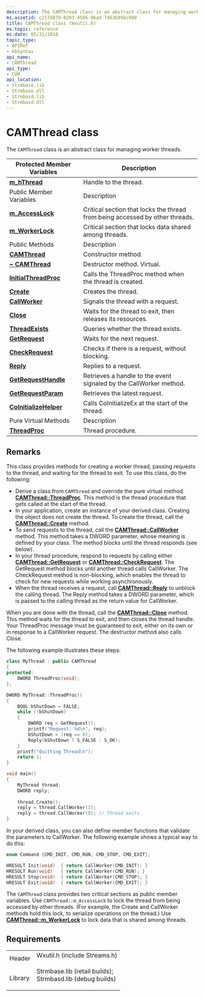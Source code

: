 ```yaml
---
description: The CAMThread class is an abstract class for managing worker threads.
ms.assetid: c217d879-0203-4566-96ad-7463b05bc990
title: CAMThread class (Wxutil.h)
ms.topic: reference
ms.date: 05/31/2018
topic_type: 
- APIRef
- kbSyntax
api_name: 
- CAMThread
api_type: 
- COM
api_location: 
- Strmbase.lib
- Strmbase.dll
- Strmbasd.lib
- Strmbasd.dll
---
```


# CAMThread class

The `CAMThread` class is an abstract class for managing worker threads.



| Protected Member Variables                                 | Description                                                                  |
|------------------------------------------------------------|------------------------------------------------------------------------------|
| [**m\_hThread**](camthread-m-hthread.md)                  | Handle to the thread.                                                        |
| Public Member Variables                                    | Description                                                                  |
| [**m\_AccessLock**](camthread-m-accesslock.md)            | Critical section that locks the thread from being accessed by other threads. |
| [**m\_WorkerLock**](camthread-m-workerlock.md)            | Critical section that locks data shared among threads.                       |
| Public Methods                                             | Description                                                                  |
| [**CAMThread**](camthread-camthread.md)                   | Constructor method.                                                          |
| [**~ CAMThread**](camthread--camthread.md)                | Destructor method. Virtual.                                                  |
| [**InitialThreadProc**](camthread-initialthreadproc.md)   | Calls the ThreadProc method when the thread is created.                      |
| [**Create**](camthread-create.md)                         | Creates the thread.                                                          |
| [**CallWorker**](camthread-callworker.md)                 | Signals the thread with a request.                                           |
| [**Close**](camthread-close.md)                           | Waits for the thread to exit, then releases its resources.                   |
| [**ThreadExists**](camthread-threadexists.md)             | Queries whether the thread exists.                                           |
| [**GetRequest**](camthread-getrequest.md)                 | Waits for the next request.                                                  |
| [**CheckRequest**](camthread-checkrequest.md)             | Checks if there is a request, without blocking.                              |
| [**Reply**](camthread-reply.md)                           | Replies to a request.                                                        |
| [**GetRequestHandle**](camthread-getrequesthandle.md)     | Retrieves a handle to the event signaled by the CallWorker method.           |
| [**GetRequestParam**](camthread-getrequestparam.md)       | Retrieves the latest request.                                                |
| [**CoInitializeHelper**](camthread-coinitializehelper.md) | Calls CoInitializeEx at the start of the thread.                             |
| Pure Virtual Methods                                       | Description                                                                  |
| [**ThreadProc**](camthread-threadproc.md)                 | Thread procedure.                                                            |



 

## Remarks

This class provides methods for creating a worker thread, passing requests to the thread, and waiting for the thread to exit. To use this class, do the following:

-   Derive a class from `CAMThread` and override the pure virtual method [**CAMThread::ThreadProc**](camthread-threadproc.md). This method is the thread procedure that gets called at the start of the thread.
-   In your application, create an instance of your derived class. Creating the object does not create the thread. To create the thread, call the [**CAMThread::Create**](camthread-create.md) method.
-   To send requests to the thread, call the [**CAMThread::CallWorker**](camthread-callworker.md) method. This method takes a DWORD parameter, whose meaning is defined by your class. The method blocks until the thread responds (see below).
-   In your thread procedure, respond to requests by calling either [**CAMThread::GetRequest**](camthread-getrequest.md) or [**CAMThread::CheckRequest**](camthread-checkrequest.md). The GetRequest method blocks until another thread calls CallWorker. The CheckRequest method is non-blocking, which enables the thread to check for new requests while working asynchronously.
-   When the thread receives a request, call [**CAMThread::Reply**](camthread-reply.md) to unblock the calling thread. The Reply method takes a DWORD parameter, which is passed to the calling thread as the return value for CallWorker.

When you are done with the thread, call the [**CAMThread::Close**](camthread-close.md) method. This method waits for the thread to exit, and then closes the thread handle. Your ThreadProc message must be guaranteed to exit, either on its own or in response to a CallWorker request. The destructor method also calls Close.

The following example illustrates these steps:


```C++
class MyThread : public CAMThread
{
protected:
    DWORD ThreadProc(void);
};

DWORD MyThread::ThreadProc()
{
    BOOL bShutDown = FALSE;
    while (!bShutDown)
    {
        DWORD req = GetRequest();
        printf("Request: %d\n", req);
        bShutDown = (req == 0);
        Reply(bShutDown ? S_FALSE : S_OK);
    }
    printf("Quitting Thread\n");
    return 1;
}

void main()
{
    MyThread thread;
    DWORD reply;
    
    thread.Create();
    reply = thread.CallWorker(3);
    reply = thread.CallWorker(0); // Thread exits.
}
```



In your derived class, you can also define member functions that validate the parameters to CallWorker. The following example shows a typical way to do this:


```C++
enum Command {CMD_INIT, CMD_RUN, CMD_STOP, CMD_EXIT};

HRESULT Init(void)  { return CallWorker(CMD_INIT); }
HRESULT Run(void)   { return CallWorker(CMD_RUN); }
HRESULT Stop(void)  { return CallWorker(CMD_STOP); }
HRESULT Exit(void)  { return CallWorker(CMD_EXIT); }
```



The `CAMThread` class provides two critical sections as public member variables. Use `CAMThread::m_AccessLock` to lock the thread from being accessed by other threads. (For example, the Create and CallWorker methods hold this lock, to serialize operations on the thread.) Use [**CAMThread::m\_WorkerLock**](camthread-m-workerlock.md) to lock data that is shared among threads.

## Requirements



|                    |                                                                                                                                                                                            |
|--------------------|--------------------------------------------------------------------------------------------------------------------------------------------------------------------------------------------|
| Header<br/>  | <dl> <dt>Wxutil.h (include Streams.h)</dt> </dl>                                                                                    |
| Library<br/> | <dl> <dt>Strmbase.lib (retail builds); </dt> <dt>Strmbasd.lib (debug builds)</dt> </dl> |



 

 




